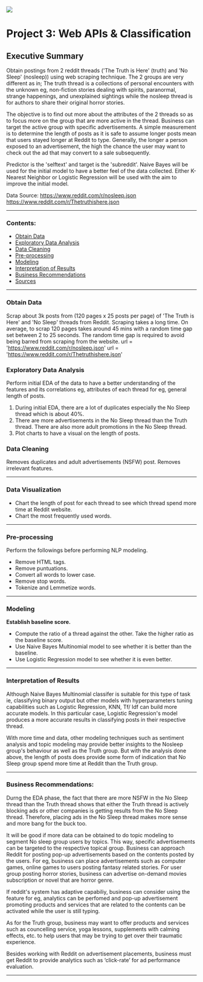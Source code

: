 # ![](https://ga-dash.s3.amazonaws.com/production/assets/logo-9f88ae6c9c3871690e33280fcf557f33.png) 

# Project 3: Web APIs & Classification


## Executive Summary

Obtain postings from 2 reddit threads ('The Truth is Here' (truth) and 'No Sleep' (nosleep)) using web scraping technique. The 2 groups are very different as in;
The truth thread is a collections of personal encounters with the unknown eg, non-fiction stories dealing with spirits, paranormal, strange happenings, and unexplained sightings while the nosleep thread is for authors to share their original horror stories.

The objective is to find out more about the attributes of the 2 threads so as to focus more on the group that are more active in the thread. Business can target the active group with specific advertisements. A simple measurement is to determine the length of posts as it is safe to assume longer posts mean that users stayed longer at Reddit to type. Generally, the longer a person exposed to an advertisement, the high the chance the user may want to check out the ad that may convert to a sale subsequently.

Predictor is the 'selftext' and target is the 'subreddit'. Naive Bayes will be used for the initial model to have a better feel of the data collected. Either K-Nearest Neighbor or Logistic Regression will be used with the aim to improve the initial model.

Data Source:
https://www.reddit.com/r/nosleep.json
https://www.reddit.com/r/Thetruthishere.json

---


### Contents:

- [Obtain Data](Obtain-Data)
- [Exploratory Data Analysis](EDA)
- [Data Cleaning](#Data-Cleaning)
- [Pre-processing](#Pre-processing)
- [Modeling](#Modeling)
- [Interpretation of Results](#Interpretation-of-Results)
- [Business Recommendations](#Business-Recommendations)
- [Sources](#Sources)

---

### Obtain Data
Scrap about 3k posts from (120 pages x 25 posts per page) of 'The Truth is Here' and 'No Sleep' threads from Reddit. Scraping takes a long time. On average, to scrap 120 pages takes around 45 mins with a random time gap set between 2 to 25 seconds. The random time gap is required to avoid being barred from scraping from the website.
url = 'https://www.reddit.com/r/nosleep.json'
url = 'https://www.reddit.com/r/Thetruthishere.json'



### Exploratory Data Analysis
Perform initial EDA of the data to have a better understanding of the features and its correlations eg, attributes of each thread for eg, general length of posts.

1. During initial EDA, there are a lot of duplicates especially the No Sleep thread which is about 40%.
2. There are more advertisements in the No Sleep thread than the Truth thread. There are also more adult promotions in the No Sleep thread. 
3. Plot charts to have a visual on the length of posts.

### Data Cleaning
Removes duplicates and adult advertisements (NSFW) post.
Removes irrelevant features.

---

### Data Visualization
- Chart the length of post for each thread to see which thread spend more time at Reddit website.
- Chart the most frequently used words.

---

### Pre-processing
Perform the followings before performing NLP modeling.
- Remove HTML tags.
- Remove puntuations.
- Convert all words to lower case.
- Remove stop words.
- Tokenize and Lemmetize words.

---

### Modeling
**Establish baseline score.**
- Compute the ratio of a thread against the other. Take the higher ratio as the baseline score.
- Use Naive Bayes Multinomial model to see whether it is better than the baseline.
- Use Logistic Regression model to see whether it is even better.

---

### Interpretation of Results
Although Naive Bayes Multinomial classifer is suitable for this type of task ie, classifying binary output but other models with hyperparameters tuning capabilities such as Logistic Regression, KNN, Tf/ Idf can build more accurate models. In this particular case, Logistic Regression's model produces a more accurate results in classifying posts in their respective thread.

With more time and data, other modeling techniques such as sentiment analysis and topic modeling may provide better insights to the Nosleep group's behaviour as well as the Truth group. But with the analysis done above, the length of posts does provide some form of indication that No Sleep group spend more time at Reddit than the Truth group.

---

### Business Recommendations:
Durng the EDA phase, the fact that there are more NSFW in the No Sleep thread than the Truth thread shows that either the Truth thread is actively blocking ads or other companies is getting results from the No Sleep thread. Therefore, placing ads in the No Sleep thread makes more sense and more bang for the buck too. 

It will be good if more data can be obtained to do topic modeling to segment No sleep group users by topics. This way, specific advertisements can be targeted to the respective topical group. Business can approach Reddit for posting pop-up advertisements based on the contents posted by the users. For eg, business can place advertisements such as computer games, online games to users posting fantasy related stories. For user group posting horror stories, business can advertise on-demand movies subscription or novel that are horror genre.

If reddit's system has adaptive capabiliy, business can consider using the feature for eg, analytics can be perfomed and pop-up advertisement promoting products and services that are related to the contents can be activated while the user is still typing. 

As for the Truth group, business may want to offer products and services such as councelling service, yoga lessons, supplements with calming effects, etc. to help users that may be trying to get over their traumatic experience. 

Besides working with Reddit on advertisement placements, business must get Reddit to provide analytics such as ‘click-rate’ for ad performance evaluation.

---
